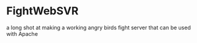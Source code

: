 # FightWebSVR
a long shot at making a working angry birds fight server that can be used with Apache
